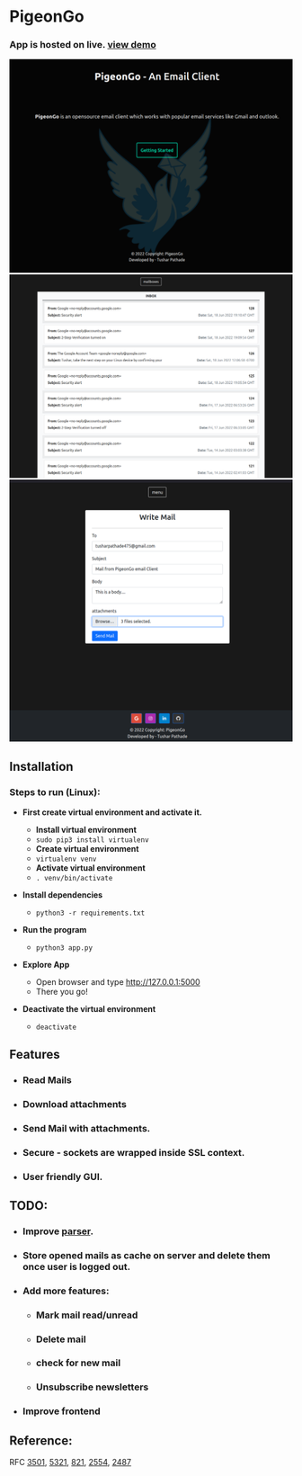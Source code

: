 # PigeonGo
### App is hosted on live. [view demo](https://PigeonGo.herokuapp.com)

![PigeonGo](./screenshots/1.png?raw=true "Home")
![PigeonGo](./screenshots/5.png?raw=true "Headers")
![PigeonGo](./screenshots/9.png?raw=true "Write Mail")

## Installation

### Steps to run (Linux):

- **First create virtual environment and activate it.**

  - **Install virtual environment**
  - `sudo pip3 install virtualenv`
  - **Create virtual environment**
  - `virtualenv venv`
  - **Activate virtual environment**
  - `. venv/bin/activate`

- **Install dependencies**

  - `python3 -r requirements.txt`

- **Run the program**
  - `python3 app.py`
- **Explore App**
  - Open browser and type http://127.0.0.1:5000
  - There you go!

- **Deactivate the virtual environment**
  - `deactivate`


## Features
- ### Read Mails
- ### Download attachments
- ### Send Mail with attachments.
- ### Secure - sockets are wrapped inside SSL context.
- ### User friendly GUI.


## TODO:
- ### Improve [parser](https://github.com/pathadeTush/PigeonGo/blob/01fddf086f73075c76b08d60f265856186cab5a4/IMAP/main.py#L292).
- ### Store opened mails as cache on server and delete them once user is logged out.
- ### Add more features:
    - ### Mark mail read/unread
    - ### Delete mail
    - ### check for new mail
    - ### Unsubscribe newsletters
- ### Improve frontend


## Reference:
RFC [3501](https://datatracker.ietf.org/doc/html/rfc3501), [5321](https://datatracker.ietf.org/doc/html/rfc5321), [821](https://datatracker.ietf.org/doc/html/rfc821), [2554](https://datatracker.ietf.org/doc/html/rfc2554), [2487](https://datatracker.ietf.org/doc/html/rfc2487)